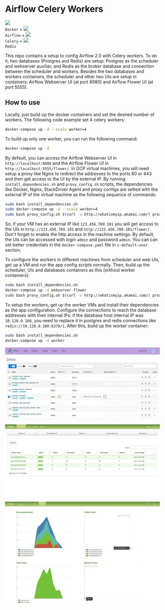 # Airflow Celery Workers

<code><img height="20" src="https://cdn.iconscout.com/icon/free/png-512/docker-226091.png"> Docker</code> +
<code><img height="20" src="https://avatars2.githubusercontent.com/u/33643075?s=280&v=4"> Airflow</code> +
<code><img height="20" src="https://docs.celeryproject.org/en/master/_static/celery_512.png"> Celery</code> +
<code><img height="20" src="https://cdn4.iconfinder.com/data/icons/redis-2/1451/Untitled-2-512.png"> Redis</code>

This repo contains a setup to config Airflow 2.0 with Celery workers. To do it, two databases (Postgres and Redis) are setup: Postgres as the scheduler and webserver auxiliar; and Redis as the broker database and connection between the scheduler and workers. Besides the two databases and workers containers, the scheduler and other two UIs are setup in containers: Airflow Webserver UI (at port 8080) and Airflow Flower UI (at port 5555).

## How to use

Locally, just build up the docker containers and set the desired number of workers. The following code example set 4 celery workers:

```bash
docker-compose up -d --scale worker=4
```

To build up only one worker, you can run the following command:

```bash
docker-compose up -d
```

By default, you can access the Airflow Webserver UI in `http://localhost:8080` and the Airflow Flower UI in `http://localhost:5555/flower/`. In GCP virtual machines, you will need setup a proxy like Nginx to redirect the addresses to the ports 80 or 443 and then get access to the UI by the external IP. By running `install_dependencies.sh` and `proxy_config.sh` scripts, the dependencies like Docker, Nginx, StackDriver Agent and proxy configs are setted with the external IP of the virtual machine as the following sequence of commands:

```bash
sudo bash install_dependencies.sh
sudo docker-compose up -d --scale worker=4
sudo bash proxy_config.sh $(curl -s http://whatismyip.akamai.com/) proxy
```

So, if your VM has an external IP like `123.456.789.101` you will get access to the UIs in `http://123.456.789.101` and `http://123.456.789.101/flower/`. Don't forget to enable the http access in the machine settings. By default, the UIs can be accessed with login `admin` and password `admin`. You can can set better credentials in the `docker-compose.yaml` file in `x-default-user` section.

To configure the workers in different machines from scheduler and web UIs, get up a VM and run the app config scripts normally. Then, build up the scheduler, UIs and databases containers as this (without worker containers):

```bash
sudo bash install_dependencies.sh
docker-compose up -d webserver flower
sudo bash proxy_config.sh $(curl -s http://whatismyip.akamai.com/) proxy
```

To setup the workers, get up the worker VMs and install their dependencies as the app configuration. Configure the connections to reach the database addresses with their internal IPs: if the database host internal IP was `10.128.0.100`, you need to replace it in postgres and redis connections like `redis://10.128.0.100:6379/1`. After this, build up the worker container:

```bash
sudo bash install_dependencies.sh
docker-compose up -d worker
```

![](img/airflow.png)

![](img/flower.png)

![](img/flower_monitor.png)
